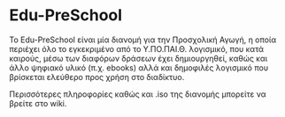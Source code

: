 # Edu-PreSchool
To Edu-PreSchool είναι μία διανομή για την Προσχολική Αγωγή, η οποία περιέχει όλο το εγκεκριμένο από το Υ.ΠΟ.ΠΑΙ.Θ. λογισμικό, που κατά καιρούς, μέσω των διαφόρων δράσεων έχει δημιουργηθεί, καθώς και άλλο ψηφιακό υλικό (π.χ. ebooks) αλλά και δημοφιλές λογισμικό που βρίσκεται ελεύθερο προς χρήση στο διαδίκτυο.

Περισσότερες πληροφορίες καθώς και .iso της διανομής μπορείτε να βρείτε στο wiki.
